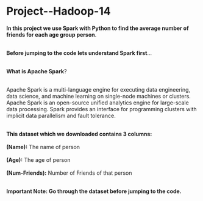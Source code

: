 # Project--Hadoop-14

<table>
  
**In this project we use Spark with Python to find the average number of friends for each age group person**.<br></br>

**Before jumping to the code lets understand Spark first**...<br></br>

**What is Apache Spark**?<br></br>

Apache Spark is a multi-language engine for executing data engineering, data science, and machine learning on single-node machines or clusters.
Apache Spark is an open-source unified analytics engine for large-scale data processing. Spark provides an interface for programming clusters with implicit data parallelism and fault tolerance.<br></br>

**This dataset which we downloaded contains 3 columns:** <br></br>
 **(Name):** The name of person<br></br>
 **(Age):** The age of person<br></br>
 **(Num-Friends):** Number of Friends of that person<br></br>

**Important Note: Go through the dataset before jumping to the code.**





  
</table>
